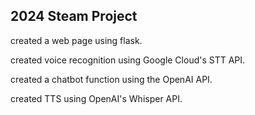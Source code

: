 ## 2024 Steam Project


created a web page using flask.

created voice recognition using Google Cloud's STT API.

created a chatbot function using the OpenAI API.

created TTS using OpenAI's Whisper API.

